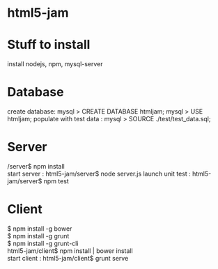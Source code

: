  html5-jam
========

Stuff to install
============

install nodejs, npm, mysql-server

Database
========
create database: mysql > CREATE DATABASE htmljam;
mysql > USE htmljam;
populate with test data : mysql > SOURCE ./test/test_data.sql;

Server
======
/server$ npm install
<br>
start server : html5-jam/server$ node server.js
launch unit test : html5-jam/server$ npm test

Client
======
$ npm install -g bower
<br>
$ npm install -g grunt
<br>
$ npm install -g grunt-cli
<br>
html5-jam/client$ npm install | bower install
<br>
start client : html5-jam/client$ grunt serve
 